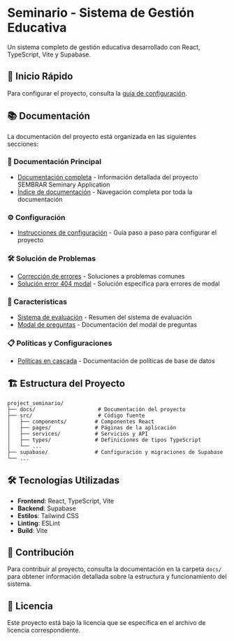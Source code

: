 # Seminario - Sistema de Gestión Educativa

Un sistema completo de gestión educativa desarrollado con React, TypeScript, Vite y Supabase.

## 🚀 Inicio Rápido

Para configurar el proyecto, consulta la [guía de configuración](./docs/setup/SETUP_INSTRUCTIONS.md).

## 📚 Documentación

La documentación del proyecto está organizada en las siguientes secciones:

### 📖 Documentación Principal
- [Documentación completa](./docs/README.md) - Información detallada del proyecto SEMBRAR Seminary Application
- [Índice de documentación](./docs/INDEX.md) - Navegación completa por toda la documentación

### ⚙️ Configuración
- [Instrucciones de configuración](./docs/setup/SETUP_INSTRUCTIONS.md) - Guía paso a paso para configurar el proyecto

### 🛠️ Solución de Problemas
- [Corrección de errores](./docs/troubleshooting/ERROR_FIXES.md) - Soluciones a problemas comunes
- [Solución error 404 modal](./docs/troubleshooting/SOLUCION_ERROR_404_MODAL.md) - Solución específica para errores de modal

### 🎯 Características
- [Sistema de evaluación](./docs/features/EVALUATION_SYSTEM_SUMMARY.md) - Resumen del sistema de evaluación
- [Modal de preguntas](./docs/features/MODAL_PREGUNTAS_DOCUMENTACION.md) - Documentación del modal de preguntas

### 📋 Políticas y Configuraciones
- [Políticas en cascada](./docs/policies/CASCADE_POLICIES_DOCUMENTATION.md) - Documentación de políticas de base de datos

## 🏗️ Estructura del Proyecto

```
project_seminario/
├── docs/                    # Documentación del proyecto
├── src/                     # Código fuente
│   ├── components/         # Componentes React
│   ├── pages/              # Páginas de la aplicación
│   ├── services/           # Servicios y API
│   ├── types/              # Definiciones de tipos TypeScript
│   └── ...
├── supabase/               # Configuración y migraciones de Supabase
└── ...
```

## 🛠️ Tecnologías Utilizadas

- **Frontend**: React, TypeScript, Vite
- **Backend**: Supabase
- **Estilos**: Tailwind CSS
- **Linting**: ESLint
- **Build**: Vite

## 🤝 Contribución

Para contribuir al proyecto, consulta la documentación en la carpeta `docs/` para obtener información detallada sobre la estructura y funcionamiento del sistema.

## 📝 Licencia

Este proyecto está bajo la licencia que se especifica en el archivo de licencia correspondiente.
